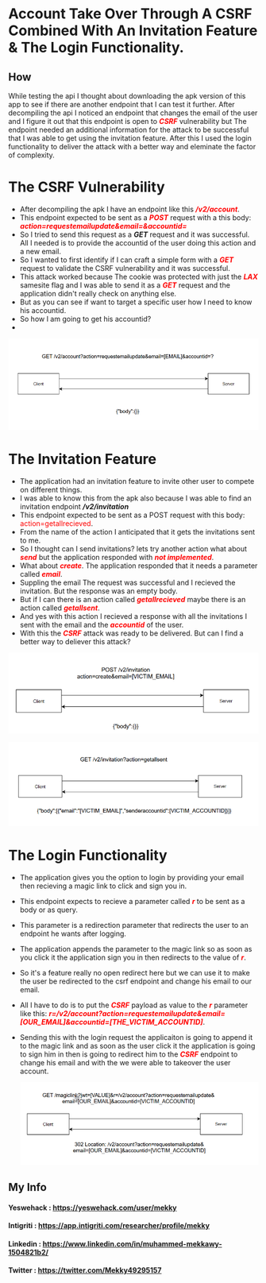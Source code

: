 # Account Take Over Through A CSRF Combined With An Invitation Feature & The Login Functionality.

## How

While testing the api I thought about downloading the apk version of this app to see if there are another endpoint that I can test it further. After decompiling the api I
noticed an endpoint that changes the email of the user and I figure it out that this endpoint is open to <span style="color:red">***CSRF***</span> vulnerability but The 
endpoint needed an additional information for the attack to be successful that I was able to get using the invitation feature. After this I used the login functionality
to deliver the attack with a better way and eleminate the factor of complexity.

# The CSRF Vulnerability

- After decompiling the apk I have an endpoint like this <span style="color:red">***/v2/account***</span>.
- This endpoint expected to be sent as a <span style="color:red">***POST***</span> request with a this body:
  <span style="color:red">***action=requestemailupdate&email=&accountid=***</span><br>
- So I tried to send this request as a <span color="red">***GET***</span> request and it was successful. All I needed is to provide the accountid of the user doing this action and a new email.
- So I wanted to first identify if I can craft a simple form with a <span style="color:red">***GET***</span> request to validate the CSRF vulnerability and it was successful.
- This attack worked because The cookie was protected with just the <span style="color:red">***LAX***</span> samesite flag and I was able to send it as a <span style="color:red">***GET***</span>
  request and the application didn't really check on anything else.
- But as you can see if want to target a specific user how I need to know his accountid.
- So how I am going to get his accountid?
- 
![alt text](email_update_flow.png)

# The Invitation Feature

- The application had an invitation feature to invite other user to compete on different things.
- I was able to know this from the apk also because I was able to find an invitation endpoint <span color="red">***/v2/invitation***</span>
- This endpoint expected to be sent as a <span color="red">POST</span> request with this body:
  <span style="color:red">action=getallrecieved</span>.
- From the name of the action I anticipated that it gets the invitations sent to me.
- So I thought can I send invitations? lets try another action what about <span style="color:red">***send***</span> but the application responded with <span style="color:red">***not implemented***</span>.
- What about <span style="color:red">***create***</span>. The application responded that it needs a parameter called <span style="color:red">***email***</span>.
- Suppling the email The request was successful and I recieved the invitation. But the response was an empty body.
- But if I can there is an action called <span style="color:red">***getallrecieved***</span> maybe there is an action called <span style="color:red">***getallsent***</span>.
- And yes with this action I recieved a response with all the invitations I sent with the email and the <span style="color:red">***accountid***</span> of the user.
- With this the <span style="color:red">***CSRF***</span> attack was ready to be delivered. But can I find a better way to deliever this attack?

![alt text](create_invitation_flow.png)

![alt text](get_all_invitations_flow.png)

# The Login Functionality

- The application gives you the option to login by providing your email then recieving a magic link to click and sign you in.
- This endpoint expects to recieve a parameter called <span style="color:red">***r***</span> to be sent as a body or as query.
- This parameter is a redirection parameter that redirects the user to an endpoint he wants after logging.
- The application appends the parameter to the magic link so as soon as you click it the application sign you in then redirects to the value of <span style="color:red">***r***</span>.
- So it's a feature really no open redirect here but we can use it to make the user be redirected to the csrf endpoint and change his email to our email.
- All I have to do is to put the <span style="color:red">***CSRF***</span> payload as value to the <span style="color:red">***r***</span> parameter like this:
  <span style="color:red">***r=/v2/account?action=requestemailupdate&email=[OUR_EMAIL]&accountid=[THE_VICTIM_ACCOUNTID]***</span>.
- Sending this with the login request the applicaiton is going to append it to the magic link and as soon as the user click it the application is going to sign him in
  then is going to redirect him to the <span style="color:red">***CSRF***</span> endpoint to change his email and with the we were able to takeover the user account.
  
  ![alt text](magic_link_flow.png)
  
## My Info
  
#### Yeswehack  : <a href="https://yeswehack.com/hunters/mekky">https://yeswehack.com/user/mekky</a>

#### Intigriti  : <a href="https://app.intigriti.com/researcher/profile/mekky">https://app.intigriti.com/researcher/profile/mekky</a>

#### Linkedin   : <a href="https://www.linkedin.com/in/muhammed-mekkawy-1504821b2/">https://www.linkedin.com/in/muhammed-mekkawy-1504821b2/</a>

#### Twitter    : <a href="https://twitter.com/Mekky49295157">https://twitter.com/Mekky49295157</a>

